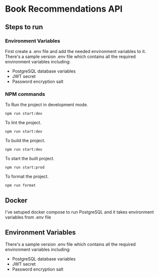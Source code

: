 # Book Recommendations API

## Steps to run
### Environment Variables
First create a .env file and add the needed environment variables to it.
<br>
There's a sample version .env file which contains all the required environment variables including:
<ul>
<li> PostgreSQL database variables
<li> JWT secret
<li> Password encryption salt 
</ul>

### NPM commands
To Run the project in development mode.
```
npm run start:dev
```

To lint the project.
```
npm run start:dev
```

To build the project.
```
npm run start:dev
```

To start the built project.
```
npm run start:prod
```

To format the project.
```
npm run format
```

## Docker
I've setuped docker compose to run PostgreSQL and it takes environment variables from .env file

## Environment Variables
There's a sample version .env file which contains all the required environment variables including:
<ul>
<li> PostgreSQL database variables
<li> JWT secret
<li> Password encryption salt 
</ul>

